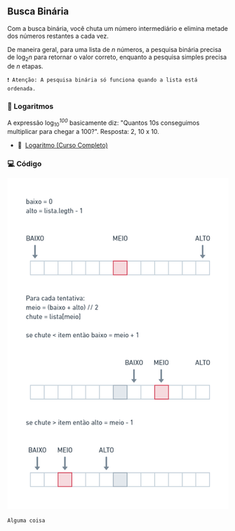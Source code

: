 ## Busca Binária

Com a busca binária, você chuta um número intermediário e elimina metade dos números restantes a cada vez. 

De maneira geral, para uma lista de <i>n</i> números, a pesquisa binária precisa de log<sub>2</sub><i>n</i> para retornar o valor correto, enquanto a pesquisa simples precisa de <i>n</i> etapas.

```
❗ Atenção: A pesquisa binária só funciona quando a lista está ordenada.
```

### 🔢 Logaritmos

A expressão log<sub>10</sub><sup><i>100</i></sup> basicamente diz: "Quantos 10s conseguimos multiplicar para chegar a 100?". Resposta: 2, 10 x 10.

- 🎥&nbsp;&nbsp;[Logaritmo (Curso Completo)](https://www.youtube.com/playlist?list=PLTPg64KdGgYiyW4u-g8y-dSkT1iz2cUKA)

### 💻 Código

![Diagrama de Busca Binária](./images/binary-search.png "Busca Binária")

```
Alguma coisa
```